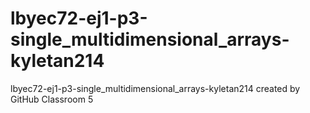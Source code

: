 # lbyec72-ej1-p3-single_multidimensional_arrays-kyletan214
lbyec72-ej1-p3-single_multidimensional_arrays-kyletan214 created by GitHub Classroom
5
